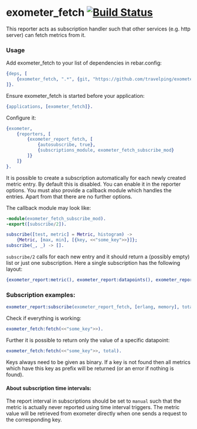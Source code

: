 # exometer_fetch [![Build Status](https://travis-ci.org/travelping/exometer_fetch.svg)](https://travis-ci.org/travelping/exometer_fetch)

This reporter acts as subscription handler such that other services (e.g. http server) can fetch metrics from it.

### Usage

Add exometer_fetch to your list of dependencies in rebar.config:

```erlang
{deps, [
    {exometer_fetch, ".*", {git, "https://github.com/travelping/exometer_fetch.git", "master"}}
]}.
```

Ensure exometer_fetch is started before your application:

```erlang
{applications, [exometer_fetch]}.
```

Configure it:


```erlang
{exometer,
    {reporters, [
        {exometer_report_fetch, [
            {autosubscribe, true},
            {subscriptions_module, exometer_fetch_subscribe_mod}
        ]}
    ]}
}.
```

It is possible to create a subscription automatically for each newly created metric entry. By default this is disabled. You can enable it in the reporter options.
You must also provide a callback module which handles the entries. Apart from that there are no further options.

The callback module may look like:

```erlang
-module(exometer_fetch_subscribe_mod).
-export([subscribe/2]).

subscribe([test, metric] = Metric, histogram) ->
    {Metric, [max, min], [{key, <<"some_key">>}]};
subscribe(_, _) -> [].
```

`subscribe/2` calls for each new entry and it should return a (possibly empty) list or just one subscription. Here a single subscription has the following layout:

```erlang
{exometer_report:metric(), exometer_report:datapoints(), exometer_report:extra()}
```

### Subscription examples:

```erlang
exometer_report:subscribe(exometer_report_fetch, [erlang, memory], total, manual, [{key, <<"some_key">>}]).
```

Check if everything is working:

```erlang
exometer_fetch:fetch(<<"some_key">>).
```

Further it is possible to return only the value of a specific datapoint:

```erlang
exometer_fetch:fetch(<<"some_key">>, total).
```

Keys always need to be given as binary. If a key is not found then all metrics which have this key as prefix will be returned (or an error if nothing is found).

#### About subscription time intervals:

The report interval in subscriptions should be set to `manual` such that the metric is actually never reported using time interval triggers.
The metric value will be retrieved from exometer directly when one sends a request to the corresponding key.

